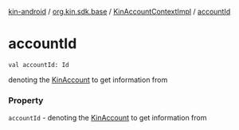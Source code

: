 [kin-android](../../index.md) / [org.kin.sdk.base](../index.md) / [KinAccountContextImpl](index.md) / [accountId](./account-id.md)

# accountId

`val accountId: Id`

denoting the [KinAccount](../../org.kin.sdk.base.models/-kin-account/index.md) to get information from

### Property

`accountId` - denoting the [KinAccount](../../org.kin.sdk.base.models/-kin-account/index.md) to get information from